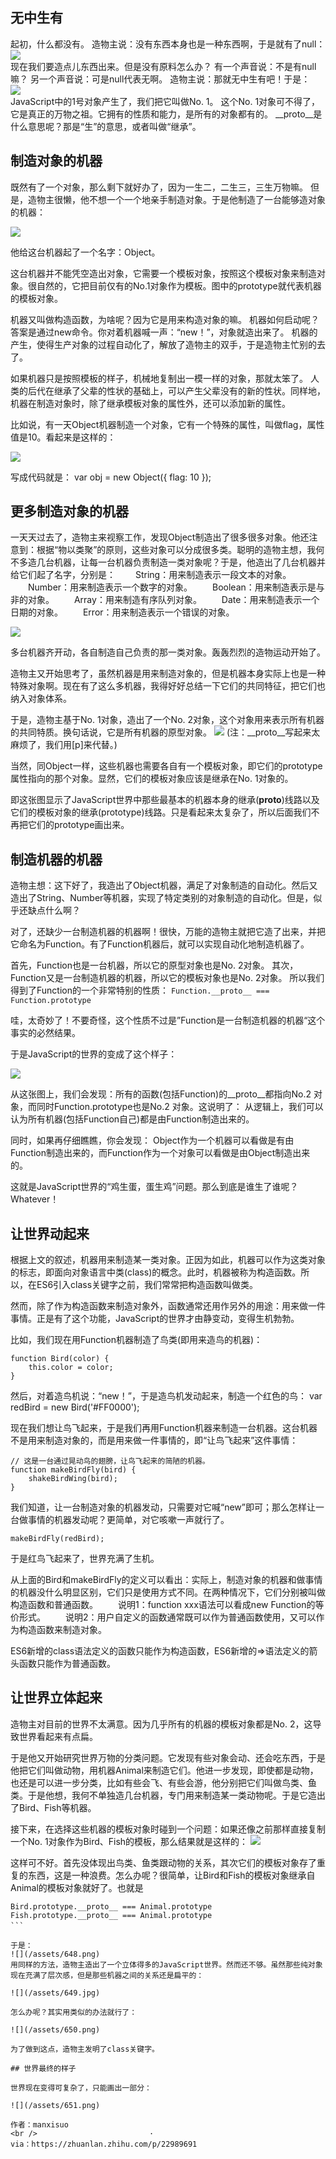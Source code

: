 
## 无中生有

起初，什么都没有。
造物主说：没有东西本身也是一种东西啊，于是就有了null：
<br />
![](/assets/640.png)
<br />
现在我们要造点儿东西出来。但是没有原料怎么办？
有一个声音说：不是有null嘛？
另一个声音说：可是null代表无啊。
造物主说：那就无中生有吧！于是：
<br />
![](/assets/641.png)
<br />
JavaScript中的1号对象产生了，我们把它叫做No. 1。
这个No. 1对象可不得了，它是真正的万物之祖。它拥有的性质和能力，是所有的对象都有的。
__proto__是什么意思呢？那是“生”的意思，或者叫做“继承”。

## 制造对象的机器

既然有了一个对象，那么剩下就好办了，因为一生二，二生三，三生万物嘛。
但是，造物主很懒，他不想一个一个地亲手制造对象。于是他制造了一台能够造对象的机器：

![](/assets/642.png)

他给这台机器起了一个名字：Object。

这台机器并不能凭空造出对象，它需要一个模板对象，按照这个模板对象来制造对象。很自然的，它把目前仅有的No.1对象作为模板。图中的prototype就代表机器的模板对象。

机器又叫做构造函数，为啥呢？因为它是用来构造对象的嘛。
机器如何启动呢？答案是通过new命令。你对着机器喊一声：“new！”，对象就造出来了。
机器的产生，使得生产对象的过程自动化了，解放了造物主的双手，于是造物主忙别的去了。

如果机器只是按照模板的样子，机械地复制出一模一样的对象，那就太笨了。
人类的后代在继承了父辈的性状的基础上，可以产生父辈没有的新的性状。同样地，机器在制造对象时，除了继承模板对象的属性外，还可以添加新的属性。

比如说，有一天Object机器制造一个对象，它有一个特殊的属性，叫做flag，属性值是10。看起来是这样的：

![](/assets/643.png)

写成代码就是：
var obj = new Object({ flag: 10 });

## 更多制造对象的机器

一天天过去了，造物主来视察工作，发现Object制造出了很多很多对象。他还注意到：根据“物以类聚”的原则，这些对象可以分成很多类。聪明的造物主想，我何不多造几台机器，让每一台机器负责制造一类对象呢？于是，他造出了几台机器并给它们起了名字，分别是：
　　String：用来制造表示一段文本的对象。
　　Number：用来制造表示一个数字的对象。
　　Boolean：用来制造表示是与非的对象。
　　Array：用来制造有序队列对象。
　　Date：用来制造表示一个日期的对象。
　　Error：用来制造表示一个错误的对象。

![](/assets/644.png)

多台机器齐开动，各自制造自己负责的那一类对象。轰轰烈烈的造物运动开始了。

造物主又开始思考了，虽然机器是用来制造对象的，但是机器本身实际上也是一种特殊对象啊。现在有了这么多机器，我得好好总结一下它们的共同特征，把它们也纳入对象体系。

于是，造物主基于No. 1对象，造出了一个No. 2对象，这个对象用来表示所有机器的共同特质。换句话说，它是所有机器的原型对象。
![](/assets/645.jpg)
(注：__proto__写起来太麻烦了，我们用[p]来代替。)

当然，同Object一样，这些机器也需要各自有一个模板对象，即它们的prototype属性指向的那个对象。显然，它们的模板对象应该是继承在No. 1对象的。

即这张图显示了JavaScript世界中那些最基本的机器本身的继承(__proto__)线路以及它们的模板对象的继承(prototype)线路。只是看起来太复杂了，所以后面我们不再把它们的prototype画出来。

## 制造机器的机器

造物主想：这下好了，我造出了Object机器，满足了对象制造的自动化。然后又造出了String、Number等机器，实现了特定类别的对象制造的自动化。但是，似乎还缺点什么啊？

对了，还缺少一台制造机器的机器啊！很快，万能的造物主就把它造了出来，并把它命名为Function。有了Function机器后，就可以实现自动化地制造机器了。

首先，Function也是一台机器，所以它的原型对象也是No. 2对象。
其次，Function又是一台制造机器的机器，所以它的模板对象也是No. 2对象。
所以我们得到了Function的一个非常特别的性质：
`Function.__proto__ === Function.prototype`

哇，太奇妙了！不要奇怪，这个性质不过是”Function是一台制造机器的机器“这个事实的必然结果。

于是JavaScript的世界的变成了这个样子：

![](/assets/646.png)

从这张图上，我们会发现：所有的函数(包括Function)的__proto__都指向No.2 对象，而同时Function.prototype也是No.2 对象。这说明了：
从逻辑上，我们可以认为所有机器(包括Function自己)都是由Function制造出来的。

同时，如果再仔细瞧瞧，你会发现：
Object作为一个机器可以看做是有由Function制造出来的，而Function作为一个对象可以看做是由Object制造出来的。

这就是JavaScript世界的“鸡生蛋，蛋生鸡”问题。那么到底是谁生了谁呢？
Whatever！

## 让世界动起来

根据上文的叙述，机器用来制造某一类对象。正因为如此，机器可以作为这类对象的标志，即面向对象语言中类(class)的概念。此时，机器被称为构造函数。所以，在ES6引入class关键字之前，我们常常把构造函数叫做类。

然而，除了作为构造函数来制造对象外，函数通常还用作另外的用途：用来做一件事情。正是有了这个功能，JavaScript的世界才由静变动，变得生机勃勃。

比如，我们现在用Function机器制造了鸟类(即用来造鸟的机器)：
```
function Bird(color) {
    this.color = color;
}
```

然后，对着造鸟机说：“new！”，于是造鸟机发动起来，制造一个红色的鸟：
var redBird = new Bird('#FF0000');

现在我们想让鸟飞起来，于是我们再用Function机器来制造一台机器。这台机器不是用来制造对象的，而是用来做一件事情的，即“让鸟飞起来”这件事情：
```
// 这是一台通过晃动鸟的翅膀，让鸟飞起来的简陋的机器。
function makeBirdFly(bird) {
    shakeBirdWing(bird);
}
```

我们知道，让一台制造对象的机器发动，只需要对它喊“new”即可；那么怎样让一台做事情的机器发动呢？更简单，对它咳嗽一声就行了。

`makeBirdFly(redBird);`

于是红鸟飞起来了，世界充满了生机。

从上面的Bird和makeBirdFly的定义可以看出：实际上，制造对象的机器和做事情的机器没什么明显区别，它们只是使用方式不同。在两种情况下，它们分别被叫做构造函数和普通函数。
　　说明1：function xxx语法可以看成new Function的等价形式。
　　说明2：用户自定义的函数通常既可以作为普通函数使用，又可以作为构造函数来制造对象。

ES6新增的class语法定义的函数只能作为构造函数，ES6新增的=>语法定义的箭头函数只能作为普通函数。

## 让世界立体起来

造物主对目前的世界不太满意。因为几乎所有的机器的模板对象都是No. 2，这导致世界看起来有点扁。

于是他又开始研究世界万物的分类问题。它发现有些对象会动、还会吃东西，于是他把它们叫做动物，用机器Animal来制造它们。他进一步发现，即使都是动物，也还是可以进一步分类，比如有些会飞、有些会游，他分别把它们叫做鸟类、鱼类。于是他想，我何不单独造几台机器，专门用来制造某一类动物呢。于是它造出了Bird、Fish等机器。

接下来，在选择这些机器的模板对象时碰到一个问题：如果还像之前那样直接复制一个No. 1对象作为Bird、Fish的模板，那么结果就是这样的：
![](/assets/647.png)

这样可不好。首先没体现出鸟类、鱼类跟动物的关系，其次它们的模板对象存了重复的东西，这是一种浪费。怎么办呢？很简单，让Bird和Fish的模板对象继承自Animal的模板对象就好了。也就是
```
Bird.prototype.__proto__ === Animal.prototype
Fish.prototype.__proto__ === Animal.prototype
```　　

于是：
![](/assets/648.png)
用同样的方法，造物主造出了一个立体得多的JavaScript世界。然而还不够。虽然那些纯对象现在充满了层次感，但是那些机器之间的关系还是扁平的：

![](/assets/649.jpg)

怎么办呢？其实用类似的办法就行了：

![](/assets/650.png)

为了做到这点，造物主发明了class关键字。

## 世界最终的样子

世界现在变得可复杂了，只能画出一部分：

![](/assets/651.png)

作者：manxisuo
<br />                         ·
via：https://zhuanlan.zhihu.com/p/22989691